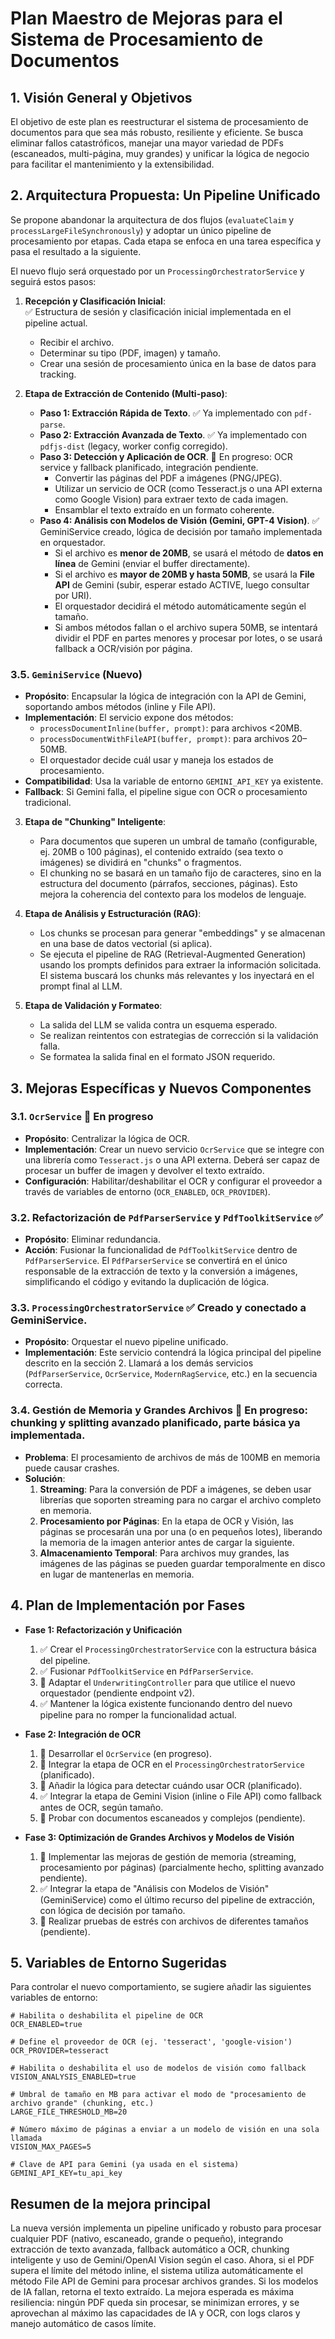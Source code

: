 # Plan Maestro de Mejoras para el Sistema de Procesamiento de Documentos

## 1. Visión General y Objetivos

El objetivo de este plan es reestructurar el sistema de procesamiento de documentos para que sea más robusto, resiliente y eficiente. Se busca eliminar fallos catastróficos, manejar una mayor variedad de PDFs (escaneados, multi-página, muy grandes) y unificar la lógica de negocio para facilitar el mantenimiento y la extensibilidad.

## 2. Arquitectura Propuesta: Un Pipeline Unificado

Se propone abandonar la arquitectura de dos flujos (`evaluateClaim` y `processLargeFileSynchronously`) y adoptar un único pipeline de procesamiento por etapas. Cada etapa se enfoca en una tarea específica y pasa el resultado a la siguiente.

El nuevo flujo será orquestado por un `ProcessingOrchestratorService` y seguirá estos pasos:

1.  **Recepción y Clasificación Inicial**:  
    ✅ Estructura de sesión y clasificación inicial implementada en el pipeline actual.
    *   Recibir el archivo.
    *   Determinar su tipo (PDF, imagen) y tamaño.
    *   Crear una sesión de procesamiento única en la base de datos para tracking.

2.  **Etapa de Extracción de Contenido (Multi-paso)**:
    *   **Paso 1: Extracción Rápida de Texto**. ✅ Ya implementado con `pdf-parse`.
    *   **Paso 2: Extracción Avanzada de Texto**. ✅ Ya implementado con `pdfjs-dist` (legacy, worker config corregido).
    *   **Paso 3: Detección y Aplicación de OCR**. 🔄 En progreso: OCR service y fallback planificado, integración pendiente.
        *   Convertir las páginas del PDF a imágenes (PNG/JPEG).
        *   Utilizar un servicio de OCR (como Tesseract.js o una API externa como Google Vision) para extraer texto de cada imagen.
        *   Ensamblar el texto extraído en un formato coherente.
    *   **Paso 4: Análisis con Modelos de Visión (Gemini, GPT-4 Vision)**. ✅ GeminiService creado, lógica de decisión por tamaño implementada en orquestador.
        *   Si el archivo es **menor de 20MB**, se usará el método de **datos en línea** de Gemini (enviar el buffer directamente).
        *   Si el archivo es **mayor de 20MB y hasta 50MB**, se usará la **File API** de Gemini (subir, esperar estado ACTIVE, luego consultar por URI).
        *   El orquestador decidirá el método automáticamente según el tamaño.
        *   Si ambos métodos fallan o el archivo supera 50MB, se intentará dividir el PDF en partes menores y procesar por lotes, o se usará fallback a OCR/visión por página.
### 3.5. `GeminiService` (Nuevo)
*   **Propósito**: Encapsular la lógica de integración con la API de Gemini, soportando ambos métodos (inline y File API).
*   **Implementación**: El servicio expone dos métodos:
    *   `processDocumentInline(buffer, prompt)`: para archivos <20MB.
    *   `processDocumentWithFileAPI(buffer, prompt)`: para archivos 20–50MB.
    *   El orquestador decide cuál usar y maneja los estados de procesamiento.
*   **Compatibilidad**: Usa la variable de entorno `GEMINI_API_KEY` ya existente.
*   **Fallback**: Si Gemini falla, el pipeline sigue con OCR o procesamiento tradicional.

3.  **Etapa de "Chunking" Inteligente**:
    *   Para documentos que superen un umbral de tamaño (configurable, ej. 20MB o 100 páginas), el contenido extraído (sea texto o imágenes) se dividirá en "chunks" o fragmentos.
    *   El chunking no se basará en un tamaño fijo de caracteres, sino en la estructura del documento (párrafos, secciones, páginas). Esto mejora la coherencia del contexto para los modelos de lenguaje.

4.  **Etapa de Análisis y Estructuración (RAG)**:
    *   Los chunks se procesan para generar "embeddings" y se almacenan en una base de datos vectorial (si aplica).
    *   Se ejecuta el pipeline de RAG (Retrieval-Augmented Generation) usando los prompts definidos para extraer la información solicitada. El sistema buscará los chunks más relevantes y los inyectará en el prompt final al LLM.

5.  **Etapa de Validación y Formateo**:
    *   La salida del LLM se valida contra un esquema esperado.
    *   Se realizan reintentos con estrategias de corrección si la validación falla.
    *   Se formatea la salida final en el formato JSON requerido.

## 3. Mejoras Específicas y Nuevos Componentes

### 3.1. `OcrService` 🔄 En progreso
*   **Propósito**: Centralizar la lógica de OCR.
*   **Implementación**: Crear un nuevo servicio `OcrService` que se integre con una librería como `Tesseract.js` o una API externa. Deberá ser capaz de procesar un buffer de imagen y devolver el texto extraído.
*   **Configuración**: Habilitar/deshabilitar el OCR y configurar el proveedor a través de variables de entorno (`OCR_ENABLED`, `OCR_PROVIDER`).

### 3.2. Refactorización de `PdfParserService` y `PdfToolkitService` ✅
*   **Propósito**: Eliminar redundancia.
*   **Acción**: Fusionar la funcionalidad de `PdfToolkitService` dentro de `PdfParserService`. El `PdfParserService` se convertirá en el único responsable de la extracción de texto y la conversión a imágenes, simplificando el código y evitando la duplicación de lógica.

### 3.3. `ProcessingOrchestratorService` ✅ Creado y conectado a GeminiService.
*   **Propósito**: Orquestar el nuevo pipeline unificado.
*   **Implementación**: Este servicio contendrá la lógica principal del pipeline descrito en la sección 2. Llamará a los demás servicios (`PdfParserService`, `OcrService`, `ModernRagService`, etc.) en la secuencia correcta.

### 3.4. Gestión de Memoria y Grandes Archivos 🔄 En progreso: chunking y splitting avanzado planificado, parte básica ya implementada.
*   **Problema**: El procesamiento de archivos de más de 100MB en memoria puede causar crashes.
*   **Solución**:
    1.  **Streaming**: Para la conversión de PDF a imágenes, se deben usar librerías que soporten streaming para no cargar el archivo completo en memoria.
    2.  **Procesamiento por Páginas**: En la etapa de OCR y Visión, las páginas se procesarán una por una (o en pequeños lotes), liberando la memoria de la imagen anterior antes de cargar la siguiente.
    3.  **Almacenamiento Temporal**: Para archivos muy grandes, las imágenes de las páginas se pueden guardar temporalmente en disco en lugar de mantenerlas en memoria.

## 4. Plan de Implementación por Fases

*   **Fase 1: Refactorización y Unificación**
    1.  ✅ Crear el `ProcessingOrchestratorService` con la estructura básica del pipeline.
    2.  ✅ Fusionar `PdfToolkitService` en `PdfParserService`.
    3.  🔄 Adaptar el `UnderwritingController` para que utilice el nuevo orquestador (pendiente endpoint v2).
    4.  ✅ Mantener la lógica existente funcionando dentro del nuevo pipeline para no romper la funcionalidad actual.

*   **Fase 2: Integración de OCR**
    1.  🔄 Desarrollar el `OcrService` (en progreso).
    2.  🔄 Integrar la etapa de OCR en el `ProcessingOrchestratorService` (planificado).
    3.  🔄 Añadir la lógica para detectar cuándo usar OCR (planificado).
    4.  ✅ Integrar la etapa de Gemini Vision (inline o File API) como fallback antes de OCR, según tamaño.
    5.  🔄 Probar con documentos escaneados y complejos (pendiente).

*   **Fase 3: Optimización de Grandes Archivos y Modelos de Visión**
    1.  🔄 Implementar las mejoras de gestión de memoria (streaming, procesamiento por páginas) (parcialmente hecho, splitting avanzado pendiente).
    2.  ✅ Integrar la etapa de "Análisis con Modelos de Visión" (GeminiService) como el último recurso del pipeline de extracción, con lógica de decisión por tamaño.
    3.  🔄 Realizar pruebas de estrés con archivos de diferentes tamaños (pendiente).

## 5. Variables de Entorno Sugeridas

Para controlar el nuevo comportamiento, se sugiere añadir las siguientes variables de entorno:

```
# Habilita o deshabilita el pipeline de OCR
OCR_ENABLED=true

# Define el proveedor de OCR (ej. 'tesseract', 'google-vision')
OCR_PROVIDER=tesseract

# Habilita o deshabilita el uso de modelos de visión como fallback
VISION_ANALYSIS_ENABLED=true

# Umbral de tamaño en MB para activar el modo de "procesamiento de archivo grande" (chunking, etc.)
LARGE_FILE_THRESHOLD_MB=20

# Número máximo de páginas a enviar a un modelo de visión en una sola llamada
VISION_MAX_PAGES=5

# Clave de API para Gemini (ya usada en el sistema)
GEMINI_API_KEY=tu_api_key
```

## Resumen de la mejora principal

La nueva versión implementa un pipeline unificado y robusto para procesar cualquier PDF (nativo, escaneado, grande o pequeño), integrando extracción de texto avanzada, fallback automático a OCR, chunking inteligente y uso de Gemini/OpenAI Vision según el caso. Ahora, si el PDF supera el límite del método inline, el sistema utiliza automáticamente el método File API de Gemini para procesar archivos grandes. Si los modelos de IA fallan, retorna el texto extraído. La mejora esperada es máxima resiliencia: ningún PDF queda sin procesar, se minimizan errores, y se aprovechan al máximo las capacidades de IA y OCR, con logs claros y manejo automático de casos límite.
